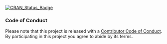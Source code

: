 
<!-- README.md is generated from README.Rmd. Please edit that file -->
[![CRAN\_Status\_Badge](http://www.r-pkg.org/badges/version/d3horizonR)](https://cran.r-project.org/package=d3horizonR)

### Code of Conduct

Please note that this project is released with a [Contributor Code of Conduct](CONDUCT.md). By participating in this project you agree to abide by its terms.
